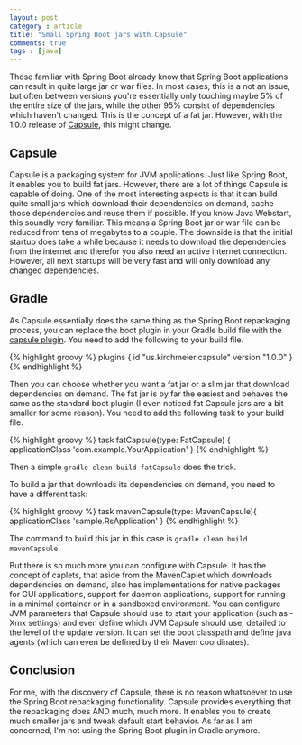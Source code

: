 ```yaml
---
layout: post
category : article
title: "Small Spring Boot jars with Capsule"
comments: true
tags : [java]
---
```


Those familiar with Spring Boot already know that Spring Boot applications can result in quite large jar or war files. In most cases, this is a not an issue, but often between versions you're essentially only touching maybe 5% of the entire size of the jars, while the other 95% consist of dependencies which haven't changed. This is the concept of a fat jar. However, with the 1.0.0 release of [Capsule](http://www.capsule.io), this might change.<!--more-->

## Capsule

Capsule is a packaging system for JVM applications. Just like Spring Boot, it enables you to build fat jars. However, there are a lot of things Capsule is capable of doing. One of the most interesting aspects is that it can build quite small jars which download their dependencies on demand, cache those dependencies and reuse them if possible. If you know Java Webstart, this soundly very familiar. 
This means a Spring Boot jar or war file can be reduced from tens of megabytes to a couple. The downside is that the initial startup does take a while because it needs to download the dependencies from the internet and therefor you also need an active internet connection. However, all next startups will be very fast and will only download any changed dependencies.

## Gradle

As Capsule essentially does the same thing as the Spring Boot repackaging process, you can replace the boot plugin in your Gradle build file with the [capsule plugin](https://github.com/danthegoodman/gradle-capsule-plugin). You need to add the following to your build file.

{% highlight groovy %}
plugins {
    id "us.kirchmeier.capsule" version "1.0.0"
}
{% endhighlight %}

Then you can choose whether you want a fat jar or a slim jar that download dependencies on demand. The fat jar is by far the easiest and behaves the same as the standard boot plugin (I even noticed fat Capsule jars are a bit smaller for some reason). You need to add the following task to your build file.

{% highlight groovy %}
task fatCapsule(type: FatCapsule) {
    applicationClass 'com.example.YourApplication'
}
{% endhighlight %}

Then a simple `gradle clean build fatCapsule` does the trick.

To build a jar that downloads its dependencies on demand, you need to have a different task:

{% highlight groovy %}
task mavenCapsule(type: MavenCapsule){
    applicationClass 'sample.RsApplication'
}
{% endhighlight %}

The command to build this jar in this case is `gradle clean build mavenCapsule`.

But there is so much more you can configure with Capsule. It has the concept of caplets, that aside from the MavenCaplet which downloads dependencies on demand,  also has implementations for native packages for GUI applications, support for daemon applications, support for running in a minimal container or in a sandboxed environment. You can configure JVM parameters that Capsule should use to start your application (such as -Xmx settings) and even define which JVM Capsule should use, detailed to the level of the update version. It can set the boot classpath and define java agents (which can even be defined by their Maven coordinates).

## Conclusion

For me, with the discovery of Capsule, there is no reason whatsoever to use the Spring Boot repackaging functionality. Capsule provides everything that the repackaging does AND much, much more. It enables you to create much smaller jars and tweak default start behavior. As far as I am concerned, I'm not using the Spring Boot plugin in Gradle anymore.
